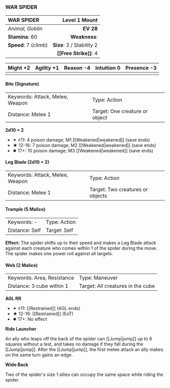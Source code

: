 ### WAR SPIDER

| WAR SPIDER           |         **Level 1 Mount** |
| :------------------- | ------------------------: |
| *Animal, Goblin*     |                 **EV 28** |
| **Stamina**: 60      |             **Weakness**: |
| **Speed**: 7 (climb) | **Size**: 3 / Stability 2 |
|                      |    **[[Free Strike]]**: 4 |

| **Might** +2 | **Agility** +1 | **Reason** -4 | **Intuition** 0 | **Presence** -3 |
| ------------ | -------------- | ------------- | --------------- | --------------- |
|              |                |               |                 |                 |

#### Bite (Signature)

|                                 |                                |
| :------------------------------ | :----------------------------- |
| Keywords: Attack, Melee, Weapon | Type: Action                   |
| Distance: Melee 1               | Target: One creature or object |

**2d10 + 2**

- ✦ ≤11: 4 poison damage; M1 [[Weakened|weakened]] (save ends)
- ★ 12-16: 7 poison damage; M2 [[Weakened|weakened]] (save ends)
- ✸ 17+: 10 poison damage; M3 [[Weakened|weakened]] (save ends)

#### Leg Blade (2d10 + 2)

|                                 |                                  |
| :------------------------------ | :------------------------------- |
| Keywords: Attack, Melee, Weapon | Type: Action                     |
| Distance: Melee 1               | Target: Two creatures or objects |

#### Trample (5 Malice)

|                |              |
| :------------- | :----------- |
| Keywords: -    | Type: Action |
| Distance: Self | Target: Self |

**Effect:** The spider shifts up to their speed and makes a Leg Blade attack against each creature who comes within 1 of the spider during the move. The spider makes one power roll against all targets.

#### Web (2 Malice)

|                            |                                   |
| :------------------------- | :-------------------------------- |
| Keywords: Area, Resistance | Type: Maneuver                    |
| Distance: 3 cube within 1  | Target: All creatures in the cube |

**AGL RR**

- ✦ ≤11: [[Restrained]] (AGL ends)
- ★ 12-16: [[Restrained]] (EoT)
- ✸ 17+: No effect

**Ride Launcher**

An ally who leaps off the back of the spider can [[Jump|jump]] up to 6 squares without a test, and takes no damage if they fall during the [[Jump|jump]]. After the [[Jump|jump]], the first melee attack an ally makes on the same turn gains an edge.

**Wide Back**

Two of the spider's size 1 allies can occupy the same space while riding the spider.
